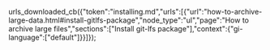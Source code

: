 urls_downloaded_cb({"token":"installing.md","urls":[{"url":"how-to-archive-large-data.html#install-gitlfs-package","node_type":"ul","page":"How to archive large files","sections":["Install git-lfs package"],"context":{"gi-language":["default"]}}]});